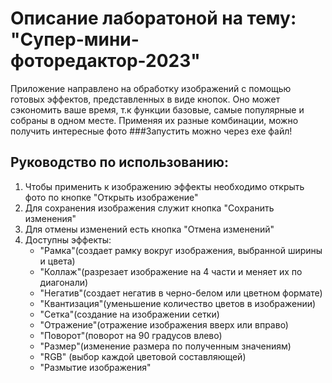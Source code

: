 # Описание лаборатоной на тему: "Супер-мини-фоторедактор-2023"
Приложение направлено на обработку изображений с помощью готовых эффектов, представленных в  виде кнопок. 
Оно может сэкономить ваше время, т.к функции базовые, самые популярные и собраны в одном месте. Применяя их разные комбинации, можно получить интересные фото
###Запустить можно через exe файл!


## Руководство по  использованию:

 1. Чтобы применить к изображению эффекты необходимо открыть фото по кнопке "Открыть изображение"
 2. Для сохранения изображения служит кнопка "Сохранить изменения"
 3. Для отмены изменений есть кнопка "Отмена изменений"
 4. Доступны эффекты: 
     - "Рамка"(создает рамку вокруг изображения, выбранной ширины и цвета)
     - "Коллаж"(разрезает изображение на 4 части и меняет их по диагонали)
     - "Негатив"(создает негатив в черно-белом или цветном формате)
     - "Квантизация"(уменьшение количество цветов в изображении)
     - "Сетка"(создание на изображении сетки)
     - "Отражение"(отражение изображения вверх или вправо)
     - "Поворот"(поворот на 90 градусов влево)
     - "Размер"(изменение размера по полученным значениям)
     - "RGB" (выбор каждой цветовой составляющей)
     - "Размытие изображения"
 


